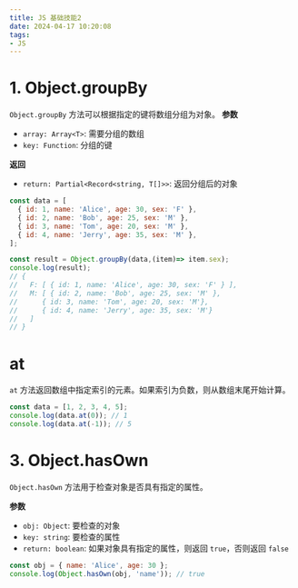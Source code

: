 ```yaml
---
title: JS 基础技能2
date: 2024-04-17 10:20:08
tags:
- JS
---
```


# 1. Object.groupBy

`Object.groupBy` 方法可以根据指定的键将数组分组为对象。
**参数**
- `array: Array<T>`: 需要分组的数组
- `key: Function`: 分组的键

**返回**
- `return: Partial<Record<string, T[]>>`: 返回分组后的对象

```javascript
const data = [
  { id: 1, name: 'Alice', age: 30, sex: 'F' },
  { id: 2, name: 'Bob', age: 25, sex: 'M' },
  { id: 3, name: 'Tom', age: 20, sex: 'M' },
  { id: 4, name: 'Jerry', age: 35, sex: 'M' },
];

const result = Object.groupBy(data,(item)=> item.sex);
console.log(result);
// {
//   F: [ { id: 1, name: 'Alice', age: 30, sex: 'F' } ],
//   M: [ { id: 2, name: 'Bob', age: 25, sex: 'M' }, 
//      { id: 3, name: 'Tom', age: 20, sex: 'M'},
//      { id: 4, name: 'Jerry', age: 35, sex: 'M'}
//   ]
// }
```

# at

`at` 方法返回数组中指定索引的元素。如果索引为负数，则从数组末尾开始计算。

```javascript
const data = [1, 2, 3, 4, 5];
console.log(data.at(0)); // 1
console.log(data.at(-1)); // 5
```

# 3. Object.hasOwn

`Object.hasOwn` 方法用于检查对象是否具有指定的属性。

**参数**
- `obj: Object`: 要检查的对象
- `key: string`: 要检查的属性
- `return: boolean`: 如果对象具有指定的属性，则返回 `true`，否则返回 `false`

```javascript
const obj = { name: 'Alice', age: 30 };
console.log(Object.hasOwn(obj, 'name')); // true

```